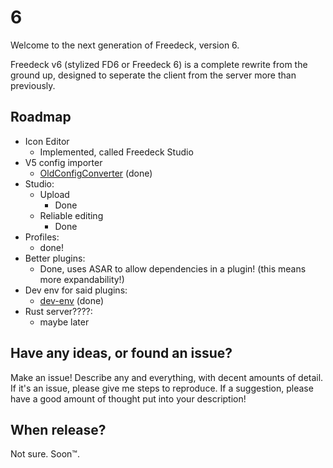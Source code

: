 # 6

Welcome to the next generation of Freedeck, version 6.  

Freedeck v6 (stylized FD6 or Freedeck 6) is a complete rewrite from the ground up, designed to seperate the client from the server more than previously.  

## Roadmap

- Icon Editor
  - Implemented, called Freedeck Studio
- V5 config importer
  - [OldConfigConverter](OldConfigConverter.js) (done)
- Studio:
  - Upload
    - Done
  - Reliable editing
    - Done
- Profiles:
  - done!
- Better plugins:
  - Done, uses ASAR to allow dependencies in a plugin! (this means more expandability!)
- Dev env for said plugins:
  - [dev-env](https://github.com/Freedeck/dev-env) (done)
- Rust server????:
  - maybe later

## Have any ideas, or found an issue?

Make an issue! Describe any and everything, with decent amounts of detail. If it's an issue, please give me steps to reproduce. If a suggestion, please have a good amount of thought put into your description!

## When release?

Not sure. Soon:tm:.
